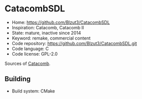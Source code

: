 # CatacombSDL

- Home: https://github.com/Blzut3/CatacombSDL
- Inspiration: Catacomb, Catacomb II
- State: mature, inactive since 2014
- Keyword: remake, commercial content
- Code repository: https://github.com/Blzut3/CatacombSDL.git
- Code language: C
- Code license: GPL-2.0

Sources of [Catacomb](https://github.com/CatacombGames/TheCatacomb).

## Building

- Build system: CMake

